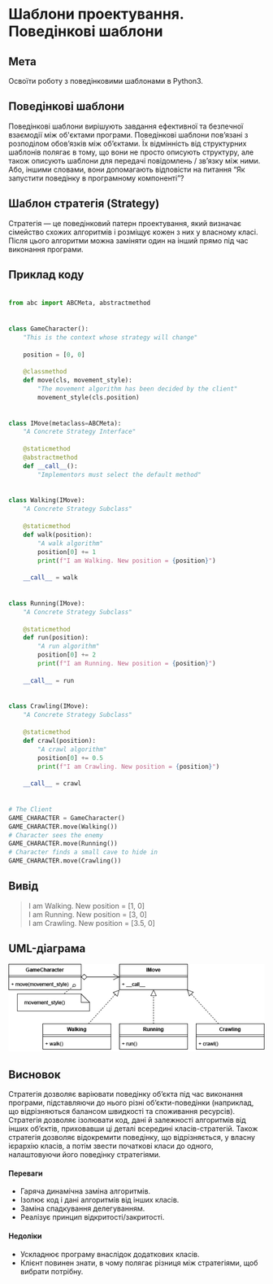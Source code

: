 
# Шаблони проектування. Поведінкові шаблони

## Мета

Освоїти роботу з поведінковими шаблонами в Python3.

## Поведінкові шаблони

 Поведінкові шаблони вирішують завдання ефективної та безпечної взаємодії між об'єктами програми. Поведінкові шаблони пов’язані з розподілом обов’язків між об’єктами. Їх відмінність від структурних шаблонів полягає в тому, що вони не просто описують структуру, але також описують шаблони для передачі повідомлень / зв’язку між ними. Або, іншими словами, вони допомагають відповісти на питання “Як запустити поведінку в програмному компоненті”?

## Шаблон стратегія (Strategy)

Стратегія — це поведінковий патерн проектування, який визначає сімейство схожих алгоритмів і розміщує кожен з них у власному класі. Після цього алгоритми можна заміняти один на інший прямо під час виконання програми.

## Приклад коду

```python

from abc import ABCMeta, abstractmethod


class GameCharacter():
    "This is the context whose strategy will change"

    position = [0, 0]

    @classmethod
    def move(cls, movement_style):
        "The movement algorithm has been decided by the client"
        movement_style(cls.position)


class IMove(metaclass=ABCMeta):
    "A Concrete Strategy Interface"

    @staticmethod
    @abstractmethod
    def __call__():
        "Implementors must select the default method"


class Walking(IMove):
    "A Concrete Strategy Subclass"

    @staticmethod
    def walk(position):
        "A walk algorithm"
        position[0] += 1
        print(f"I am Walking. New position = {position}")

    __call__ = walk


class Running(IMove):
    "A Concrete Strategy Subclass"

    @staticmethod
    def run(position):
        "A run algorithm"
        position[0] += 2
        print(f"I am Running. New position = {position}")

    __call__ = run


class Crawling(IMove):
    "A Concrete Strategy Subclass"

    @staticmethod
    def crawl(position):
        "A crawl algorithm"
        position[0] += 0.5
        print(f"I am Crawling. New position = {position}")

    __call__ = crawl


# The Client
GAME_CHARACTER = GameCharacter()
GAME_CHARACTER.move(Walking())
# Character sees the enemy
GAME_CHARACTER.move(Running())
# Character finds a small cave to hide in
GAME_CHARACTER.move(Crawling())


```

## Вивід
>I am Walking. New position = [1, 0] </br>
>I am Running. New position = [3, 0] </br>
>I am Crawling. New position = [3.5, 0] 

## UML-діаграма 

![builder_diagram](../images/strategy_example.jpg)

## Висновок

Стратегія дозволяє варіювати поведінку об’єкта під час виконання програми, підставляючи до нього різні об’єкти-поведінки (наприклад, що відрізняються балансом швидкості та споживання ресурсів). Стратегія дозволяє ізолювати код, дані й залежності алгоритмів від інших об’єктів, приховавши ці деталі всередині класів-стратегій. Також стратегія дозволяє відокремити поведінку, що відрізняється, у власну ієрархію класів, а потім звести початкові класи до одного, налаштовуючи його поведінку стратегіями.
#### Переваги
* Гаряча динамічна заміна алгоритмів.
* Ізолює код і дані алгоритмів від інших класів.
* Заміна спадкування делегуванням.
* Реалізує принцип відкритості/закритості.
#### Недоліки
* Ускладнює програму внаслідок додаткових класів.
* Клієнт повинен знати, в чому полягає різниця між стратегіями, щоб вибрати потрібну.

